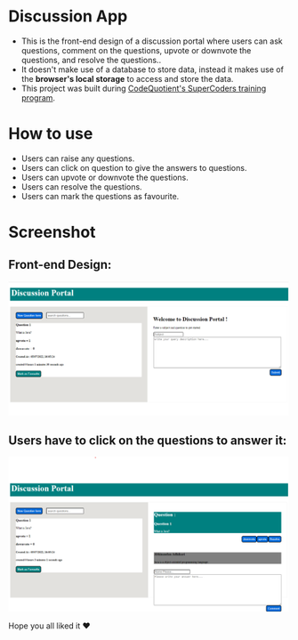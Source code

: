 # Discussion App

- This is the front-end design of a discussion portal where users can ask questions, comment on the questions, upvote or downvote the questions, and resolve the questions..
- It doesn't make use of a database to store data, instead it makes use of the __browser's local storage__ to access and store the data.
- This project was built during [CodeQuotient's SuperCoders training program](https://codequotient.com/profile/AbhinandanAdhikari).

# How to use

- Users can raise any questions.
- Users can click on question to give the answers to questions.
- Users can upvote or downvote the questions.
- Users can resolve the questions.
- Users can mark the questions as favourite.

# Screenshot

## Front-end Design:
![image](Screenshot/Screenshot-1.png)

## Users have to click on the questions to answer it:

![image](Screenshot/Screenshot-2.png)

Hope you all liked it :heart:
